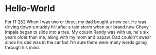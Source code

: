 # Hello-World
For IT 252
When I was two or three, my dad bought a new car. He was driving down a muddy hill after a rain storm when our brand new Chevy Impala began to slide into a tree. My cousin Randy was with us, he's six years older than me, along with my mom and papaw. Dad couldn't swear since his dad was in the car but I'm sure there were many words going through his mind. 

